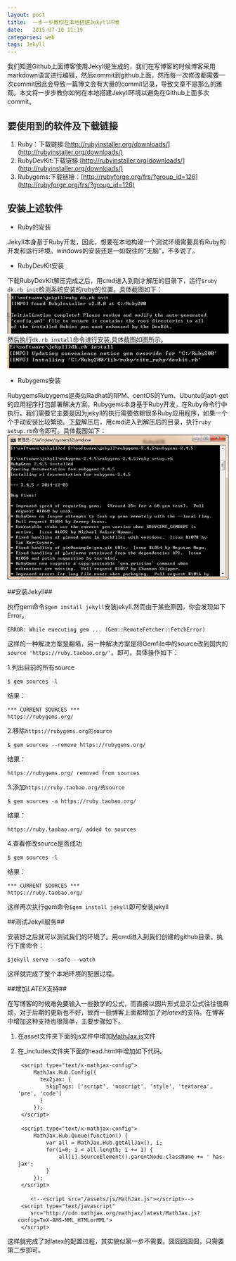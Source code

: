 ```yaml
---
layout: post
title:  一步一步教你在本地搭建Jekyll环境
date:   2015-07-10 11:19
categories: web
tags: Jekyll
---
```


我们知道Github上面博客使用Jekyll是生成的，我们在写博客的时候博客采用markdown语言进行编辑，然后commit到github上面，然而每一次修改都需要一次commit因此会导致一篇博文会有大量的commit记录，导致文章不是那么的雅观。本文将一步步教你如何在本地搭建Jekyll环境以避免在Github上面多次commit。

## 要使用到的软件及下载链接 ##
1. Ruby：下载链接:[http://rubyinstaller.org/downloads/](http://rubyinstaller.org/downloads/)
2. RubyDevKit:下载链接:[http://rubyinstaller.org/downloads/](http://rubyinstaller.org/downloads/)
3. Rubygems:下载链接：[http://rubyforge.org/frs/?group_id=126](http://rubyforge.org/frs/?group_id=126)


## 安装上述软件 ##

- Ruby的安装

Jekyll本身基于Ruby开发，因此，想要在本地构建一个测试环境需要具有Ruby的开发和运行环境。windows的安装还是一如既往的“无脑”，不多说了。

- RubyDevKit安装

下载RubyDevKit解压完成之后，用cmd进入到刚才解压的目录下，运行`$ruby dk.rb init`检测系统安装的ruby的位置。具体截图如下：
![](/assets/img/20150710/rubyInit.png)
然后执行`dk.rb install`命令进行安装,具体截图如图所示。
![](/assets/img/20150710/dkInstall.png)

- Rubygems安装

RubygemsRubygems是类似Radhat的RPM、centOS的Yum、Ubuntu的apt-get的应用程序打包部署解决方案。Rubygems本身基于Ruby开发，在Ruby命令行中执行。我们需要它主要是因为jekyll的执行需要依赖很多Ruby应用程序，如果一个个手动安装比较繁琐。[下载]([http://rubyforge.org/frs/?group_id=126](http://rubyforge.org/frs/?group_id=126) "下载")解压后，用cmd进入到解压后的目录，执行`ruby setup.rb`命令即可。具体截图如下：![](/assets/img/20150710/rubyGemInstall.png)

##安装Jekyll##

执行gem命令`$gem install jekyll`安装jekyll.然而由于某些原因，你会发现如下Error。

    ERROR: While executing gem ... (Gem::RemoteFetcher::FetchError)

这样的一种解决方案是翻墙，另一种解决方案是将Gemfile中的source改到国内的`source 'https://ruby.taobao.org/'`。即可。具体操作如下：

1.列出目前的所有source

    $ gem sources -l

结果：

    *** CURRENT SOURCES ***
    https://rubygems.org/


2.移除`https://rubygems.org的source`


    $ gem sources --remove https://rubygems.org/

结果：


    https://rubygems.org/ removed from sources

3.添加`https://ruby.taobao.org/的source`

    $ gem sources -a https://ruby.taobao.org/
    
结果：

    https://ruby.taobao.org/ added to sources

4.查看修改source是否成功

    $ gem sources -l

结果：

    *** CURRENT SOURCES ***
    https://ruby.taobao.org/

这样再次执行gem命令`$gem install jekyll`即可安装jekyll

##测试Jekyll服务##

安装好之后就可以测试我们的环境了。用cmd进入到我们创建的github目录，执行下面命令：


    $jekyll serve --safe --watch

这样就完成了整个本地环境的配置过程。

##增加$LATEX$支持##

在写博客的时候难免要输入一些数学的公式，而直接以图片形式显示公式往往很麻烦，对于后期的更新也不好，故而一般博客上面都增加了对$latex$的支持。在博客中增加这种支持也很简单，主要步骤如下。

1. 在asset文件夹下面的js文件中增加[MathJax.js](/asset/js/MathJax.js "MathJax.js")文件
2. 在_includes文件夹下面的head.html中增加如下代码。
			<script type="text/x-mathjax-config">
		  MathJax.Hub.Config({
		    tex2jax: {
		      inlineMath: [ ['$','$'], ["\\(","\\)"] ],
		      processEscapes: true
		    }
		  });
		</script>
		
		<script type="text/x-mathjax-config">
		    MathJax.Hub.Config({
		      tex2jax: {
		        skipTags: ['script', 'noscript', 'style', 'textarea', 'pre', 'code']
		      }
		    });
		</script>
		
		<script type="text/x-mathjax-config">
		    MathJax.Hub.Queue(function() {
		        var all = MathJax.Hub.getAllJax(), i;
		        for(i=0; i < all.length; i += 1) {
		            all[i].SourceElement().parentNode.className += ' has-jax';
		        }
		    });
		</script>
		
		   <!--<script src="/assets/js/MathJax.js"></script>-->
		<script type="text/javascript"
		   src="http://cdn.mathjax.org/mathjax/latest/MathJax.js?config=TeX-AMS-MML_HTMLorMML">
		</script>

这样就完成了对latex的配置过程，其实貌似第一步不需要。囧囧囧囧囧，只需要第二步即可。



